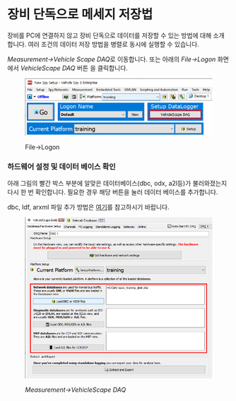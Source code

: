 # 장비 단독으로 메세지 저장법

장비를 PC에 연결하지 않고 장비 단독으로 데이터를 저장할 수 있는 방법에 대해 소개합니다. 여러 조건의 데이터 저장 방법을 병렬로 동시에 실행할 수 있습니다.

_Measurement->Vehicle Scape DA&#x51;_&#xB85C; 이동합니다. 또는 아래의 _File->Logon_ 화면에서 _VehicleScape DAQ_ 버튼 을 클릭합니다.

<figure><img src="../../.gitbook/assets/Logon-VehicleScapeDAQ (1).png" alt=""><figcaption><p>File->Logon</p></figcaption></figure>

### 하드웨어 설정 및 데이터 베이스 확인

아래 그림의 빨간 박스 부분에 알맞은 데이터베이스(dbc, odx, a2l등)가 불러와졌는지 다시 한 번 확인합니다. 필요한 경우 해당 버튼을 눌러 데이터 베이스를 추가합니다.

dbc, ldf, arxml 파일 추가 방법은 [여기](../../시작하기/데이터베이스-플랫폼-생성-및-데이터베이스-dbc-ldf-arxml-등록.md)를 참고하시기 바랍니다.

<figure><img src="../../.gitbook/assets/VehicleScapeDAQ-DatabaseSetup.png" alt=""><figcaption><p><em>Measurement->VehicleScape DAQ</em></p></figcaption></figure>
